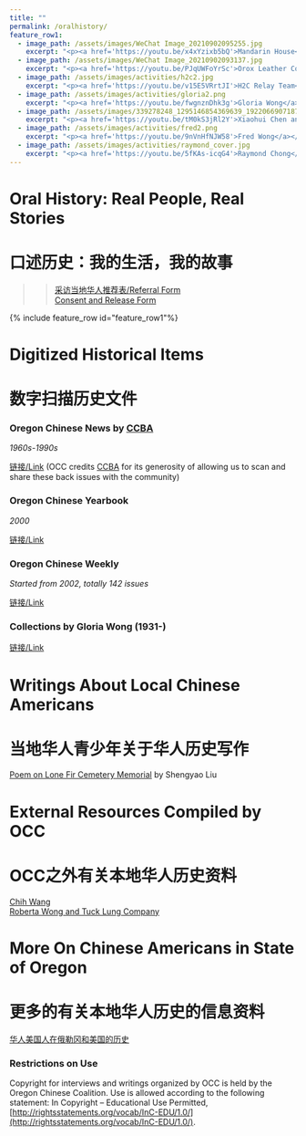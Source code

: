 ```yaml
---
title: ""
permalink: /oralhistory/
feature_row1:
  - image_path: /assets/images/WeChat Image_20210902095255.jpg
    excerpt: "<p><a href='https://youtu.be/x4xYzixb5bQ'>Mandarin House</a></p>"
  - image_path: /assets/images/WeChat Image_20210902093137.jpg
    excerpt: "<p><a href='https://youtu.be/PJqUWFoYrSc'>Orox Leather Co.</a></p>"
  - image_path: /assets/images/activities/h2c2.jpg
    excerpt: "<p><a href='https://youtu.be/v15E5VRrtJI'>H2C Relay Team</a></p>"  
  - image_path: /assets/images/activities/gloria2.png
    excerpt: "<p><a href='https://youtu.be/fwgnznDhk3g'>Gloria Wong</a></p>"
  - image_path: /assets/images/339278248_1295146854369639_1922066907187848118_n.jpg
    excerpt: "<p><a href='https://youtu.be/tM0kS3jRl2Y'>Xiaohui Chen and Dick Lee</a></p>"  
  - image_path: /assets/images/activities/fred2.png
    excerpt: "<p><a href='https://youtu.be/9nVnHfNJW58'>Fred Wong</a></p>"  
  - image_path: /assets/images/activities/raymond_cover.jpg
    excerpt: "<p><a href='https://youtu.be/5fKAs-icqG4'>Raymond Chong</a></p>"  
---
```


# Oral History: Real People, Real Stories  
# 口述历史：我的生活，我的故事  

>> [采访当地华人推荐表/Referral Form](https://docs.google.com/forms/d/e/1FAIpQLSconI7lF4QMz0Wvl34UQhkkMm9pq6PuIGGvP7Ek3Ie8dzvU9A/viewform?usp=sf_link)  
>> [Consent and Release Form](/assets/pdf/yl_consent_form.pdf)  

{% include feature_row id="feature_row1"%}

# Digitized Historical Items  
# 数字扫描历史文件

### Oregon Chinese News by [CCBA](https://www.oregonccba.org/)  
*1960s-1990s*  

[链接/Link](https://drive.google.com/drive/folders/1AO03EpWTiDp0k9WeDs5YUbeKdD5tFyYq?usp=sharing) (OCC credits [CCBA](https://www.oregonccba.org/) for its generosity of allowing us to scan and share these back issues with the community)

### Oregon Chinese Yearbook  
*2000*  

[链接/Link](https://drive.google.com/drive/folders/1__pvMQ_NXImhNsE18miV_etbNID22v88?usp=share_link)

### Oregon Chinese Weekly  
*Started from 2002, totally 142 issues*  

[链接/Link](https://drive.google.com/drive/folders/1eoLxIgVktWmfncXqZL1oPravcijtQO07?usp=sharing)

### Collections by Gloria Wong (1931-)

[链接/Link](https://drive.google.com/drive/folders/1L6SOWZnpL_NRDsofwVmAzfuN2_LQ5dI-?usp=sharing)

# Writings About Local Chinese Americans  
# 当地华人青少年关于华人历史写作  

[Poem on Lone Fir Cemetery Memorial](/assets/pdf/shengyao.pdf) by Shengyao Liu

# External Resources Compiled by OCC  
# OCC之外有关本地华人历史资料  

[Chih Wang](http://scarc.library.oregonstate.edu/omeka/exhibits/show/oralhistory/item/33806)  
[Roberta Wong and Tuck Lung Company](https://theimmigrantstory.org/artist-invites-viewers-to-think/)  

# More On Chinese Americans in State of Oregon  
# 更多的有关本地华人历史的信息资料  

[华人美国人在俄勒冈和美国的历史](https://pdxchinese.org/resources/benefits_resources/chinese-american/)

### Restrictions on Use

Copyright for interviews and writings organized by OCC is held by the Oregon Chinese Coalition. Use is allowed according to the following statement: In Copyright – Educational Use Permitted, [http://rightsstatements.org/vocab/InC-EDU/1.0/](http://rightsstatements.org/vocab/InC-EDU/1.0/).
